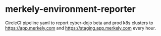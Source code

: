 # merkely-environment-reporter

CircleCI pipeline yaml to report cyber-dojo beta and prod k8s clusters
to https://app.merkely.com and https://staging.app.merkely.com every hour.
